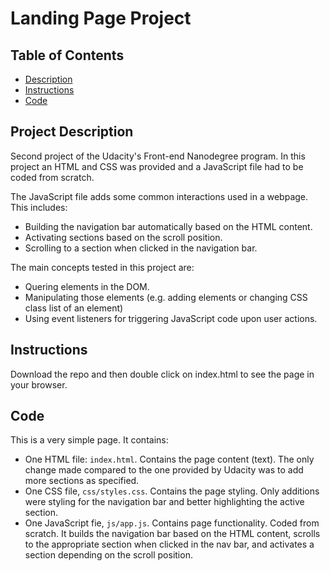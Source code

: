 # Landing Page Project

## Table of Contents

* [Description](#description)
* [Instructions](#instructions)
* [Code](#code)


## Project Description

Second project of the Udacity's Front-end Nanodegree program. In this project an HTML and CSS was provided and a JavaScript file had to be coded from scratch.

The JavaScript file adds some common interactions used in a webpage. This includes:
- Building the navigation bar automatically based on the HTML content.
- Activating sections based on the scroll position.
- Scrolling to a section when clicked in the navigation bar.

The main concepts tested in this project are:
- Quering elements in the DOM.
- Manipulating those elements (e.g. adding elements or changing CSS class list of an element)
- Using event listeners for triggering JavaScript code upon user actions.

## Instructions

Download the repo and then double click on index.html to see the page in your browser.

## Code

This is a very simple page. It contains:
- One HTML file: `index.html`. Contains the page content (text). The only change made compared to the one provided by Udacity was to add more sections as specified.
- One CSS file, `css/styles.css`. Contains the page styling. Only additions were styling for the navigation bar and better highlighting the active section.
- One JavaScript fie, `js/app.js`. Contains page functionality. Coded from scratch. It builds the navigation bar based on the HTML content, scrolls to the appropriate section when clicked in the nav bar, and activates a section depending on the scroll position.
